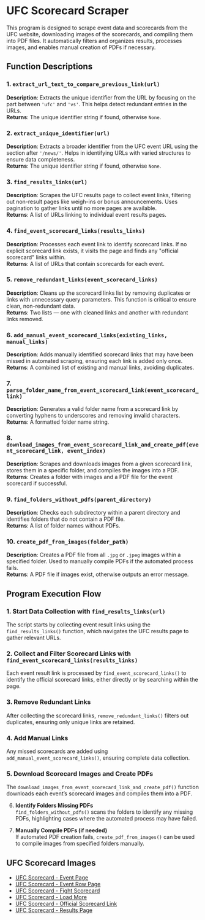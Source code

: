 # UFC Scorecard Scraper

This program is designed to scrape event data and scorecards from the UFC website, downloading images of the scorecards, and compiling them into PDF files. It automatically filters and organizes results, processes images, and enables manual creation of PDFs if necessary.

## Function Descriptions

### 1. `extract_url_text_to_compare_previous_link(url)`  
   **Description**: Extracts the unique identifier from the URL by focusing on the part between `'ufc'` and `'vs'`. This helps detect redundant entries in the URLs.  
   **Returns**: The unique identifier string if found, otherwise `None`.

### 2. `extract_unique_identifier(url)`  
   **Description**: Extracts a broader identifier from the UFC event URL using the section after `'/news/'`. Helps in identifying URLs with varied structures to ensure data completeness.  
   **Returns**: The unique identifier string if found, otherwise `None`.

### 3. `find_results_links(url)`  
   **Description**: Scrapes the UFC results page to collect event links, filtering out non-result pages like weigh-ins or bonus announcements. Uses pagination to gather links until no more pages are available.  
   **Returns**: A list of URLs linking to individual event results pages.

### 4. `find_event_scorecard_links(results_links)`  
   **Description**: Processes each event link to identify scorecard links. If no explicit scorecard link exists, it visits the page and finds any "official scorecard" links within.  
   **Returns**: A list of URLs that contain scorecards for each event.

### 5. `remove_redundant_links(event_scorecard_links)`  
   **Description**: Cleans up the scorecard links list by removing duplicates or links with unnecessary query parameters. This function is critical to ensure clean, non-redundant data.  
   **Returns**: Two lists — one with cleaned links and another with redundant links removed.

### 6. `add_manual_event_scorecard_links(existing_links, manual_links)`  
   **Description**: Adds manually identified scorecard links that may have been missed in automated scraping, ensuring each link is added only once.  
   **Returns**: A combined list of existing and manual links, avoiding duplicates.

### 7. `parse_folder_name_from_event_scorecard_link(event_scorecard_link)`  
   **Description**: Generates a valid folder name from a scorecard link by converting hyphens to underscores and removing invalid characters.  
   **Returns**: A formatted folder name string.

### 8. `download_images_from_event_scorecard_link_and_create_pdf(event_scorecard_link, event_index)`  
   **Description**: Scrapes and downloads images from a given scorecard link, stores them in a specific folder, and compiles the images into a PDF.  
   **Returns**: Creates a folder with images and a PDF file for the event scorecard if successful.

### 9. `find_folders_without_pdfs(parent_directory)`  
   **Description**: Checks each subdirectory within a parent directory and identifies folders that do not contain a PDF file.  
   **Returns**: A list of folder names without PDFs.

### 10. `create_pdf_from_images(folder_path)`  
   **Description**: Creates a PDF file from all `.jpg` or `.jpeg` images within a specified folder. Used to manually compile PDFs if the automated process fails.  
   **Returns**: A PDF file if images exist, otherwise outputs an error message.

## Program Execution Flow

### 1. **Start Data Collection with `find_results_links(url)`**  
   The script starts by collecting event result links using the `find_results_links()` function, which navigates the UFC results page to gather relevant URLs.

### 2. **Collect and Filter Scorecard Links with `find_event_scorecard_links(results_links)`**  
   Each event result link is processed by `find_event_scorecard_links()` to identify the official scorecard links, either directly or by searching within the page.

### 3. **Remove Redundant Links**  
   After collecting the scorecard links, `remove_redundant_links()` filters out duplicates, ensuring only unique links are retained.

### 4. **Add Manual Links**  
   Any missed scorecards are added using `add_manual_event_scorecard_links()`, ensuring complete data collection.

### 5. **Download Scorecard Images and Create PDFs**  
   The `download_images_from_event_scorecard_link_and_create_pdf()` function downloads each event’s scorecard images and compiles them into a PDF.

6. **Identify Folders Missing PDFs**  
   `find_folders_without_pdfs()` scans the folders to identify any missing PDFs, highlighting cases where the automated process may have failed.

7. **Manually Compile PDFs (if needed)**  
   If automated PDF creation fails, `create_pdf_from_images()` can be used to compile images from specified folders manually.

## UFC Scorecard Images

- [UFC Scorecard - Event Page](https://github.com/maxwellbrenner/UFC-Scorecard-Scraper/raw/main/images%20(UFC.com)/UFC%20Scorecard%20-%20Event%20Page.png)
- [UFC Scorecard - Event Row Page](https://github.com/maxwellbrenner/UFC-Scorecard-Scraper/raw/main/images%20(UFC.com)/UFC%20Scorecard%20-%20Event%20Row%20Page.png)
- [UFC Scorecard - Fight Scorecard](https://github.com/maxwellbrenner/UFC-Scorecard-Scraper/raw/main/images%20(UFC.com)/UFC%20Scorecard%20-%20Fight%20Scorecard.png)
- [UFC Scorecard - Load More](https://github.com/maxwellbrenner/UFC-Scorecard-Scraper/raw/main/images%20(UFC.com)/UFC%20Scorecard%20-%20Load%20More.png)
- [UFC Scorecard - Official Scorecard Link](https://github.com/maxwellbrenner/UFC-Scorecard-Scraper/raw/main/images%20(UFC.com)/UFC%20Scorecard%20-%20Official%20Scorecard%20Link.png)
- [UFC Scorecard - Results Page](https://github.com/maxwellbrenner/UFC-Scorecard-Scraper/raw/main/images%20(UFC.com)/UFC%20Scorecard%20-%20Results%20Page.png)

